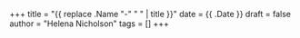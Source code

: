 +++
title = "{{ replace .Name "-" " " | title }}"
date = {{ .Date }}
draft = false
author = "Helena Nicholson"
tags = []
+++

